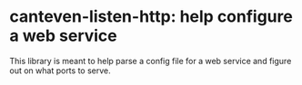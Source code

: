 # canteven-listen-http: help configure a web service

This library is meant to help parse a config file for a web service
and figure out on what ports to serve.
